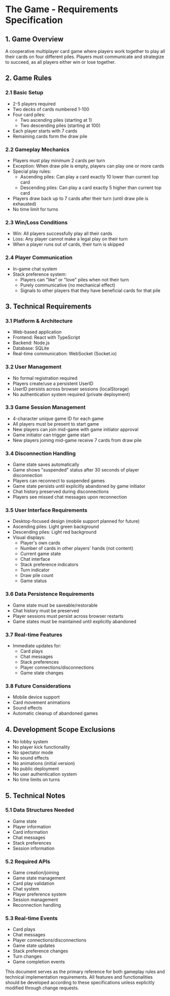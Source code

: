 # The Game - Requirements Specification

## 1. Game Overview
A cooperative multiplayer card game where players work together to play all their cards on four different piles. Players must communicate and strategize to succeed, as all players either win or lose together.

## 2. Game Rules

### 2.1 Basic Setup
- 2-5 players required
- Two decks of cards numbered 1-100
- Four card piles:
  - Two ascending piles (starting at 1)
  - Two descending piles (starting at 100)
- Each player starts with 7 cards
- Remaining cards form the draw pile

### 2.2 Gameplay Mechanics
- Players must play minimum 2 cards per turn
- Exception: When draw pile is empty, players can play one or more cards
- Special play rules:
  - Ascending piles: Can play a card exactly 10 lower than current top card
  - Descending piles: Can play a card exactly 5 higher than current top card
- Players draw back up to 7 cards after their turn (until draw pile is exhausted)
- No time limit for turns

### 2.3 Win/Loss Conditions
- Win: All players successfully play all their cards
- Loss: Any player cannot make a legal play on their turn
- When a player runs out of cards, their turn is skipped

### 2.4 Player Communication
- In-game chat system
- Stack preference system:
  - Players can "like" or "love" piles when not their turn
  - Purely communicative (no mechanical effect)
  - Signals to other players that they have beneficial cards for that pile

## 3. Technical Requirements

### 3.1 Platform & Architecture
- Web-based application
- Frontend: React with TypeScript
- Backend: Node.js
- Database: SQLite
- Real-time communication: WebSocket (Socket.io)

### 3.2 User Management
- No formal registration required
- Players create/use a persistent UserID
- UserID persists across browser sessions (localStorage)
- No authentication system required (private deployment)

### 3.3 Game Session Management
- 4-character unique game ID for each game
- All players must be present to start game
- New players can join mid-game with game initiator approval
- Game initiator can trigger game start
- New players joining mid-game receive 7 cards from draw pile

### 3.4 Disconnection Handling
- Game state saves automatically
- Game shows "suspended" status after 30 seconds of player disconnection
- Players can reconnect to suspended games
- Game state persists until explicitly abandoned by game initiator
- Chat history preserved during disconnections
- Players see missed chat messages upon reconnection

### 3.5 User Interface Requirements
- Desktop-focused design (mobile support planned for future)
- Ascending piles: Light green background
- Descending piles: Light red background
- Visual displays:
  - Player's own cards
  - Number of cards in other players' hands (not content)
  - Current game state
  - Chat interface
  - Stack preference indicators
  - Turn indicator
  - Draw pile count
  - Game status

### 3.6 Data Persistence Requirements
- Game state must be saveable/restorable
- Chat history must be preserved
- Player sessions must persist across browser restarts
- Game states must be maintained until explicitly abandoned

### 3.7 Real-time Features
- Immediate updates for:
  - Card plays
  - Chat messages
  - Stack preferences
  - Player connections/disconnections
  - Game state changes

### 3.8 Future Considerations
- Mobile device support
- Card movement animations
- Sound effects
- Automatic cleanup of abandoned games

## 4. Development Scope Exclusions
- No lobby system
- No player kick functionality
- No spectator mode
- No sound effects
- No animations (initial version)
- No public deployment
- No user authentication system
- No time limits on turns

## 5. Technical Notes

### 5.1 Data Structures Needed
- Game state
- Player information
- Card information
- Chat messages
- Stack preferences
- Session information

### 5.2 Required APIs
- Game creation/joining
- Game state management
- Card play validation
- Chat system
- Player preference system
- Session management
- Reconnection handling

### 5.3 Real-time Events
- Card plays
- Chat messages
- Player connections/disconnections
- Game state updates
- Stack preference changes
- Turn changes
- Game completion events

This document serves as the primary reference for both gameplay rules and technical implementation requirements. All features and functionalities should be developed according to these specifications unless explicitly modified through change requests.
